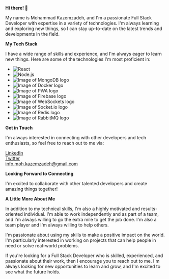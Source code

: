 **Hi there! 👋**

My name is Mohammad Kazemzadeh, and I'm a passionate Full Stack Developer with expertise in a variety of technologies. I'm always learning and exploring new things, so I can stay up-to-date on the latest trends and developments in the field.

**My Tech Stack**

I have a wide range of skills and experience, and I'm always eager to learn new things. Here are some of the technologies I'm most proficient in:

* ![React](https://img.shields.io/badge/React-61DAFB?style=for-the-badge&logo=react&logoColor=white)
* ![Node.js](https://img.shields.io/badge/Node.js-339933?style=for-the-badge&logo=node.js&logoColor=white)
* ![Image of MongoDB logo](https://img.shields.io/badge/MongoDB-47A248?style=for-the-badge&logo=mongodb&logoColor=white)
* ![Image of Docker logo](https://img.shields.io/badge/Docker-2496ED?style=for-the-badge&logo=docker&logoColor=white)
* ![Image of PWA logo](https://img.shields.io/badge/PWA-FF6C37?style=for-the-badge&logo=pwa&logoColor=white)
* ![Image of Firebase logo](https://img.shields.io/badge/Firebase-FFCA28?style=for-the-badge&logo=firebase&logoColor=white)
* ![Image of WebSockets logo](https://img.shields.io/badge/WebSockets-4B0082?style=for-the-badge&logo=websocket&logoColor=white)
* ![Image of Socket.io logo](https://img.shields.io/badge/Socket.io-010101?style=for-the-badge&logo=socket.io&logoColor=white)
* ![Image of Redis logo](https://img.shields.io/badge/Redis-DC382D?style=for-the-badge&logo=redis&logoColor=white)
* ![Image of RabbitMQ logo](https://img.shields.io/badge/RabbitMQ-FF6600?style=for-the-badge&logo=rabbitmq&logoColor=white)

**Get in Touch**

I'm always interested in connecting with other developers and tech enthusiasts, so feel free to reach out to me via:

[LinkedIn](https://www.linkedin.com/in/mohammad-kazemzadeh-749699a8/)\
[Twitter](https://twitter.com/kazemzadeh_m)\
info.moh.kazemzadeh@gmail.com

**Looking Forward to Connecting**

I'm excited to collaborate with other talented developers and create amazing things together!

**A Little More About Me**

In addition to my technical skills, I'm also a highly motivated and results-oriented individual. I'm able to work independently and as part of a team, and I'm always willing to go the extra mile to get the job done. I'm also a team player and I'm always willing to help others.

I'm passionate about using my skills to make a positive impact on the world. I'm particularly interested in working on projects that can help people in need or solve real-world problems.

If you're looking for a Full Stack Developer who is skilled, experienced, and passionate about their work, then I encourage you to reach out to me. I'm always looking for new opportunities to learn and grow, and I'm excited to see what the future holds.
